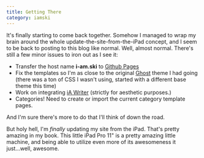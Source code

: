 ```yaml
---
title: Getting There
category: iamski
---
```


It's finally starting to come back together. Somehow I managed to wrap my brain around the whole update-the-site-from-the-iPad concept, and I seem to be back to posting to this blog like normal. Well, almost normal. There's still a few minor issues to iron out as I see it:
<!--more-->
+ Transfer the host name **i-am.ski** to [Github Pages](https://pages.github.com)
+ Fix the templates so I'm as close to the original [Ghost](https://www.ghost.org) theme I had going (there was a ton of CSS I wasn't using, started with a different base theme this time)
+ Work on integrating [iA Writer](https://ia.net/writer) (strictly for aesthetic purposes.)
+ Categories! Need to create or import the current category template pages.

And I'm sure there's more to do that I'll think of down the road.

But holy hell, I'm *finally* updating my site from the iPad. That's pretty amazing in my book. This little iPad Pro 11" is a pretty amazing little machine, and being able to utilize even more of its awesomeness it just...well, awesome.